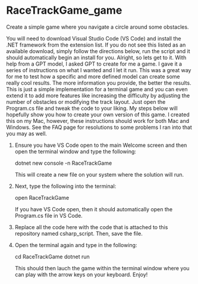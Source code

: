# RaceTrackGame_game
Create a simple game where you navigate a circle around some obstacles. 

You will need to download Visual Studio Code (VS Code) and install the .NET framework from the extension list. If you do not see this listed as an available download, simply follow the directions below, run the script and it should automatically begin an install for you. Alright, so lets get to it. With help from a GPT model, I asked GPT to create for me a game. I gave it a series of instructions on what I wanted and I let it run. This was a great way for me to test how a specific and more defined model can create some really cool results. The more information you provide, the better the results. This is just a simple implementation for a terminal game and you can even extend it to add more features like increasing the difficulty by adjusting the number of obstacles or modifying the track layout. Just open the Program.cs file and tweak the code to your liking. My steps below will hopefully show you how to create your own version of this game. I created this on my Mac, however, these instructions should work for both Mac and Windows. See the FAQ page for resolutions to some problems I ran into that you may as well. 

1. Ensure you have VS Code open to the main Welcome screen and then open the terminal window and type the following:

   dotnet new console -n RaceTrackGame

   This will create a new file on your system where the solution will run. 

2. Next, type the following into the terminal:

   open RaceTrackGame

   If you have VS Code open, then it should automatically open the Program.cs file in VS Code. 

3. Replace all the code here with the code that is attached to this repository named csharp_script. Then, save the file. 

4. Open the terminal again and type in the following:

   cd RaceTrackGame
   dotnet run

   This should then lauch the game within the terminal window where you can play with the arrow keys on your keyboard. Enjoy!



